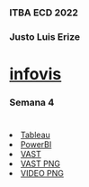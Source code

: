 
<!DOCTYPE html>
<html>
<head>
  <meta charset="utf-8">
  <meta name="viewport" content="width=device-width">
  <meta property="og:title" content="Semana 4" />
  <title>ECD</title>
</head>
<body>
 <h3 id="curso">ITBA ECD 2022</h3>    
  <h3 id="alumno">Justo Luis Erize</h3> 
  <h1><a href="https://jpcasal.github.io/infovis/">infovis</a></h1>
      
 <h3 id="week44">Semana 4</h3>
<h1></h1>
  <li><a href="https://justoerize1997.github.io/infovis/S4/Tableau.html"">Tableau</a></li>
  <li><a href="https://justoerize1997.github.io/infovis/S4/PowerBi.html"">PowerBI</a></li>
  <li><a href="https://justoerize1997.github.io/infovis/S4/VAST.html"">VAST</a></li>
  <li><a href="https://justoerize1997.github.io/infovis/S4/VAST.PNG"">VAST PNG</a></li>
  <li><a href="https://justoerize1997.github.io/infovis/S4/Video.PNG"">VIDEO PNG</a></li>
